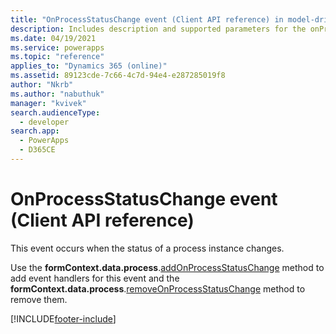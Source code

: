 ```yaml
---
title: "OnProcessStatusChange event (Client API reference) in model-driven apps| MicrosoftDocs"
description: Includes description and supported parameters for the onProcessStatusChange event.
ms.date: 04/19/2021
ms.service: powerapps
ms.topic: "reference"
applies_to: "Dynamics 365 (online)"
ms.assetid: 89123cde-7c66-4c7d-94e4-e287285019f8
author: "Nkrb"
ms.author: "nabuthuk"
manager: "kvivek"
search.audienceType: 
  - developer
search.app: 
  - PowerApps
  - D365CE
---
```

# OnProcessStatusChange event (Client API reference)

This event occurs when the status of a process instance changes. 

Use the **formContext.data.process**.[addOnProcessStatusChange](../formContext-data-process/eventhandlers/addOnProcessStatusChange.md) method to add event handlers for this event and the **formContext.data.process**.[removeOnProcessStatusChange](../formContext-data-process/eventhandlers/removeOnProcessStatusChange.md) method to remove them. 






[!INCLUDE[footer-include](../../../../../includes/footer-banner.md)]